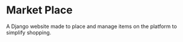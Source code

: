 # Market Place
A Django website made to place and manage items on the platform to simplify shopping.
